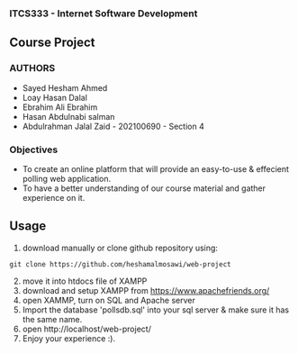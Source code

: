 ### ITCS333 - Internet Software Development

## Course Project

### AUTHORS

- Sayed Hesham Ahmed
- Loay Hasan Dalal
- Ebrahim Ali Ebrahim
- Hasan Abdulnabi salman
- Abdulrahman Jalal Zaid - 202100690 - Section 4

### Objectives

- To create an online platform that will provide an easy-to-use & effecient polling web application.
- To have a better understanding of our course material and gather experience on it.

## Usage

1.  download manually or clone github repository using:

```
git clone https://github.com/heshamalmosawi/web-project
```

2.  move it into htdocs file of XAMPP
3.  download and setup XAMPP from https://www.apachefriends.org/
4.  open XAMMP, turn on SQL and Apache server
5.  Import the database 'pollsdb.sql' into your sql server & make sure it has the same name.
6.  open http://localhost/web-project/
7.  Enjoy your experience :).
